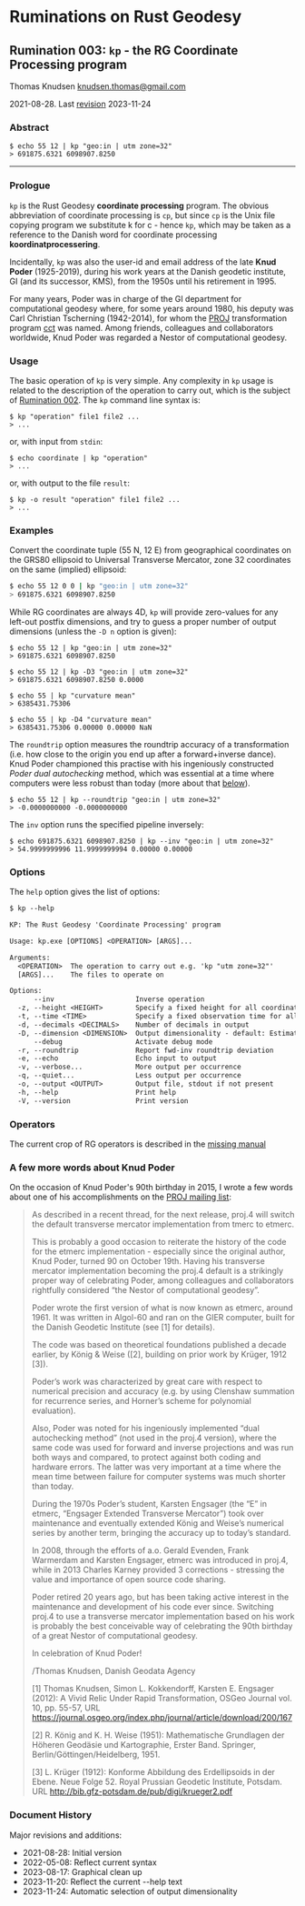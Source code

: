 # Ruminations on Rust Geodesy

## Rumination 003: `kp` - the RG Coordinate Processing program

Thomas Knudsen <knudsen.thomas@gmail.com>

2021-08-28. Last [revision](#document-history) 2023-11-24

### Abstract

```console
$ echo 55 12 | kp "geo:in | utm zone=32"
> 691875.6321 6098907.8250
```

---

### Prologue

`kp` is the Rust Geodesy **coordinate processing** program. The obvious abbreviation of coordinate processing is `cp`, but since `cp` is the Unix file copying program we substitute k for c - hence `kp`, which may be taken as a reference to the Danish word for coordinate processing **koordinatprocessering**.

Incidentally, `kp` was also the user-id and email address of the late **Knud Poder** (1925-2019), during his work years at the Danish geodetic institute, GI (and its successor, KMS), from the 1950s until his retirement in 1995.

For many years, Poder was in charge of the GI department for computational geodesy where, for some years around 1980, his deputy was Carl Christian Tscherning (1942-2014), for whom the [PROJ](https::/proj.org) transformation program [cct](https://proj.org/apps/cct.html) was named. Among friends, colleagues and collaborators worldwide, Knud Poder was regarded a Nestor of computational geodesy.

### Usage

The basic operation of `kp` is very simple. Any complexity in `kp` usage is related to the description of the operation to carry out, which is the subject of [Rumination 002](/ruminations/002-rumination.md). The `kp` command line syntax is:

```console
$ kp "operation" file1 file2 ...
> ...
```

or, with input from `stdin`:

```console
$ echo coordinate | kp "operation"
> ...
```

or, with output to the file `result`:

```console
$ kp -o result "operation" file1 file2 ...
> ...
```

### Examples

Convert the coordinate tuple (55 N, 12 E) from geographical coordinates  on the GRS80 ellipsoid to Universal Transverse Mercator, zone 32 coordinates on the same (implied) ellipsoid:

```sh
$ echo 55 12 0 0 | kp "geo:in | utm zone=32"
> 691875.6321 6098907.8250
```

While RG coordinates are always 4D, `kp` will provide zero-values for any left-out postfix dimensions, and try to guess a proper number of output dimensions (unless the `-D n` option is given):

```console
$ echo 55 12 | kp "geo:in | utm zone=32"
> 691875.6321 6098907.8250

$ echo 55 12 | kp -D3 "geo:in | utm zone=32"
> 691875.6321 6098907.8250 0.0000

$ echo 55 | kp "curvature mean"
> 6385431.75306

$ echo 55 | kp -D4 "curvature mean"
> 6385431.75306 0.00000 0.00000 NaN
```

The `roundtrip` option measures the roundtrip accuracy of a transformation
(i.e. how close to the origin you end up after a forward+inverse dance). Knud Poder championed this practise with his ingeniously constructed *Poder dual autochecking* method, which was essential at a time where computers were less robust than today (more about that [below](#a-few-more-words-about-knud-poder)).

```console
$ echo 55 12 | kp --roundtrip "geo:in | utm zone=32"
> -0.0000000000 -0.0000000000
```

The `inv` option runs the specified pipeline inversely:

```console
$ echo 691875.6321 6098907.8250 | kp --inv "geo:in | utm zone=32"
> 54.9999999996 11.9999999994 0.00000 0.00000
```

### Options

The `help` option gives the list of options:

```txt
$ kp --help

KP: The Rust Geodesy 'Coordinate Processing' program

Usage: kp.exe [OPTIONS] <OPERATION> [ARGS]...

Arguments:
  <OPERATION>  The operation to carry out e.g. 'kp "utm zone=32"'
  [ARGS]...    The files to operate on

Options:
      --inv                    Inverse operation
  -z, --height <HEIGHT>        Specify a fixed height for all coordinates
  -t, --time <TIME>            Specify a fixed observation time for all coordinates
  -d, --decimals <DECIMALS>    Number of decimals in output
  -D, --dimension <DIMENSION>  Output dimensionality - default: Estimate from input
      --debug                  Activate debug mode
  -r, --roundtrip              Report fwd-inv roundtrip deviation
  -e, --echo                   Echo input to output
  -v, --verbose...             More output per occurrence
  -q, --quiet...               Less output per occurrence
  -o, --output <OUTPUT>        Output file, stdout if not present
  -h, --help                   Print help
  -V, --version                Print version
```

### Operators

The current crop of RG operators is described in the [missing manual](/ruminations/002-rumination.md)

### A few more words about Knud Poder

On the occasion of Knud Poder's 90th birthday in 2015, I wrote a few words about one of his accomplishments on the [PROJ mailing list](https://lists.osgeo.org/pipermail/proj/2015-October/006884.html):

> As described in a recent thread, for the next release, proj.4 will switch the default transverse mercator implementation from tmerc to etmerc.
>
> This is probably a good occasion to reiterate the history of the code for the etmerc implementation - especially since the original author, Knud Poder, turned 90 on October 19th. Having his transverse mercator implementation becoming the proj.4 default is a strikingly proper way of celebrating Poder, among colleagues and collaborators rightfully considered “the Nestor of computational geodesy”.
>
> Poder wrote the first version of what is now known as etmerc, around 1961. It was written in Algol-60 and ran on the GIER computer, built for the Danish Geodetic Institute (see [1] for details).
>
> The code was based on theoretical foundations published a decade earlier, by König & Weise ([2], building on prior work by Krüger, 1912 [3]).
>
> Poder’s work was characterized by great care with respect to numerical precision and accuracy (e.g. by using Clenshaw summation for recurrence series, and Horner’s scheme for polynomial evaluation).
>
> Also, Poder was noted for his ingeniously implemented “dual autochecking method” (not used in the proj.4 version), where the same code was used for forward and inverse projections and was run both ways and compared, to protect against both coding and hardware errors. The latter was very important at a time where the mean time between failure for computer systems was much shorter than today.
>
> During the 1970s Poder’s student, Karsten Engsager (the “E” in etmerc, “Engsager Extended Transverse Mercator”) took over maintenance and eventually extended König and Weise’s numerical series by another term, bringing the accuracy up to today’s standard.
>
> In 2008, through the efforts of a.o. Gerald Evenden, Frank Warmerdam and Karsten Engsager, etmerc was introduced in proj.4, while in 2013 Charles Karney provided 3 corrections - stressing the value and importance of open source code sharing.
>
> Poder retired 20 years ago, but has been taking active interest in the maintenance and development of his code ever since. Switching proj.4 to use a transverse mercator implementation based on his work is probably the best conceivable way of celebrating the 90th birthday of a great Nestor of computational geodesy.
>
> In celebration of Knud Poder!
>
> /Thomas Knudsen, Danish Geodata Agency
>
>
> [1] Thomas Knudsen, Simon L. Kokkendorff, Karsten E. Engsager (2012): A Vivid Relic Under Rapid Transformation, OSGeo Journal vol. 10, pp. 55-57, URL <https://journal.osgeo.org/index.php/journal/article/download/200/167>
>
> [2] R. König and K. H. Weise (1951): Mathematische Grundlagen der Höheren Geodäsie und Kartographie, Erster Band. Springer, Berlin/Göttingen/Heidelberg, 1951.
>
> [3] L. Krüger (1912): Konforme Abbildung des Erdellipsoids in der Ebene. Neue Folge 52. Royal Prussian Geodetic Institute, Potsdam. URL <http://bib.gfz-potsdam.de/pub/digi/krueger2.pdf>

### Document History

Major revisions and additions:

- 2021-08-28: Initial version
- 2022-05-08: Reflect current syntax
- 2023-08-17: Graphical clean up
- 2023-11-20: Reflect the current --help text
- 2023-11-24: Automatic selection of output dimensionality
